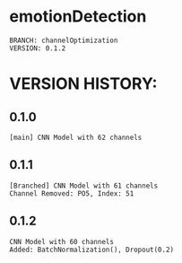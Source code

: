 #   **emotionDetection**
    BRANCH: channelOptimization
    VERSION: 0.1.2

# VERSION HISTORY:

## 0.1.0   
    [main] CNN Model with 62 channels
## 0.1.1   
    [Branched] CNN Model with 61 channels 
    Channel Removed: PO5, Index: 51
## 0.1.2   
    CNN Model with 60 channels
    Added: BatchNormalization(), Dropout(0.2)